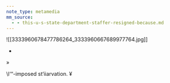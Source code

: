 ```yaml
---
note_type: metamedia
mm_source:
  - - this-u-s-state-department-staffer-resigned-because.md
---
```


![[3333960678477786264_3333960667689977764.jpg]]

-
»

\l‘“-imposed st‘iiarvation. ¥


